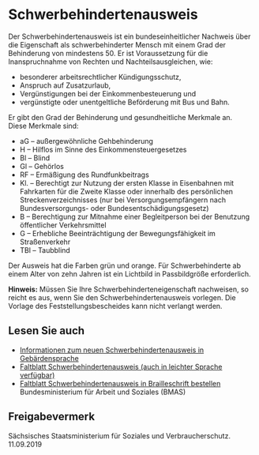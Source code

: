 # Schwerbehindertenausweis

Der Schwerbehindertenausweis ist ein bundeseinheitlicher Nachweis über die Eigenschaft als schwerbehinderter Mensch mit einem Grad der Behinderung von mindestens 50. Er ist Voraussetzung für die Inanspruchnahme von Rechten und Nachteilsausgleichen, wie:

* besonderer arbeitsrechtlicher Kündigungsschutz,
* Anspruch auf Zusatzurlaub,
* Vergünstigungen bei der Einkommenbesteuerung und
* vergünstigte oder unentgeltliche Beförderung mit Bus und Bahn.

Er gibt den Grad der Behinderung und gesundheitliche Merkmale an.  
 Diese Merkmale sind:

* aG – außergewöhnliche Gehbehinderung
* H – Hilflos im Sinne des Einkommensteuergesetzes
* Bl – Blind
* Gl – Gehörlos
* RF – Ermäßigung des Rundfunkbeitrags
* Kl. – Berechtigt zur Nutzung der ersten Klasse in Eisenbahnen mit Fahrkarten für die Zweite Klasse oder innerhalb des persönlichen Streckenverzeichnisses (nur bei Versorgungsempfängern nach Bundesversorgungs- oder Bundesentschädigungsgesetz)
* B – Berechtigung zur Mitnahme einer Begleitperson bei der Benutzung öffentlicher Verkehrsmittel
* G – Erhebliche Beeinträchtigung der Bewegungsfähigkeit im Straßenverkehr
* TBl – Taubblind

Der Ausweis hat die Farben grün und orange. Für Schwerbehinderte ab einem Alter von zehn Jahren ist ein Lichtbild in Passbildgröße erforderlich.

**Hinweis:** Müssen Sie Ihre Schwerbehinderteneigenschaft nachweisen, so reicht es aus, wenn Sie den Schwerbehindertenausweis vorlegen. Die Vorlage des Feststellungsbescheides kann nicht verlangt werden.

## Lesen Sie auch

* [Informationen zum neuen Schwerbehindertenausweis in Gebärdensprache](http://www.bmas.de/DE/Gebaerdensprache/Schwerbehindertenausweis/inhalt.html "BMAS: Informationen zum Schwerbehindertenausweis in Gebärdensprache")
* [Faltblatt Schwerbehindertenausweis (auch in leichter Sprache verfügbar)](https://www.bmas.de/DE/Service/Medien/Publikationen/a747-schwerbehindertenausweis.html "BMAS: Faltblatt zum Schwerbehindertenausweis")
* [Faltblatt Schwerbehindertenausweis in Brailleschrift bestellen](http://www.bmas.de/DE/Service/Publikationen/inhalt.html "BMAS: Schwerbehindertenausweis in Brailleschrift bestellen")  
  Bundesministerium für Arbeit und Soziales (BMAS)

## Freigabevermerk

Sächsisches Staatsministerium für Soziales und Verbraucherschutz. 11.09.2019
